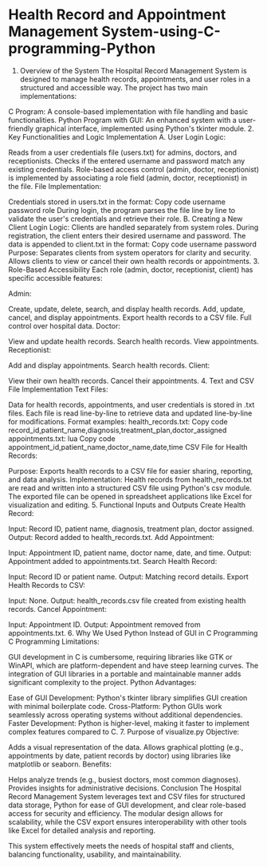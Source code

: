 # Health Record and Appointment Management System-using-C-programming-Python
1. Overview of the System
The Hospital Record Management System is designed to manage health records, appointments, and user roles in a structured and accessible way. The project has two main implementations:

C Program: A console-based implementation with file handling and basic functionalities.
Python Program with GUI: An enhanced system with a user-friendly graphical interface, implemented using Python's tkinter module.
2. Key Functionalities and Logic Implementation
A. User Login
Logic:

Reads from a user credentials file (users.txt) for admins, doctors, and receptionists.
Checks if the entered username and password match any existing credentials.
Role-based access control (admin, doctor, receptionist) is implemented by associating a role field (admin, doctor, receptionist) in the file.
File Implementation:

Credentials stored in users.txt in the format:
Copy code
username password role
During login, the program parses the file line by line to validate the user's credentials and retrieve their role.
B. Creating a New Client Login
Logic:
Clients are handled separately from system roles.
During registration, the client enters their desired username and password.
The data is appended to client.txt in the format:
Copy code
username password
Purpose:
Separates clients from system operators for clarity and security.
Allows clients to view or cancel their own health records or appointments.
3. Role-Based Accessibility
Each role (admin, doctor, receptionist, client) has specific accessible features:

Admin:

Create, update, delete, search, and display health records.
Add, update, cancel, and display appointments.
Export health records to a CSV file.
Full control over hospital data.
Doctor:

View and update health records.
Search health records.
View appointments.
Receptionist:

Add and display appointments.
Search health records.
Client:

View their own health records.
Cancel their appointments.
4. Text and CSV File Implementation
Text Files:

Data for health records, appointments, and user credentials is stored in .txt files.
Each file is read line-by-line to retrieve data and updated line-by-line for modifications.
Format examples:
health_records.txt:
Copy code
record_id,patient_name,diagnosis,treatment_plan,doctor_assigned
appointments.txt:
lua
Copy code
appointment_id,patient_name,doctor_name,date,time
CSV File for Health Records:

Purpose:
Exports health records to a CSV file for easier sharing, reporting, and data analysis.
Implementation:
Health records from health_records.txt are read and written into a structured CSV file using Python's csv module.
The exported file can be opened in spreadsheet applications like Excel for visualization and editing.
5. Functional Inputs and Outputs
Create Health Record:

Input: Record ID, patient name, diagnosis, treatment plan, doctor assigned.
Output: Record added to health_records.txt.
Add Appointment:

Input: Appointment ID, patient name, doctor name, date, and time.
Output: Appointment added to appointments.txt.
Search Health Record:

Input: Record ID or patient name.
Output: Matching record details.
Export Health Records to CSV:

Input: None.
Output: health_records.csv file created from existing health records.
Cancel Appointment:

Input: Appointment ID.
Output: Appointment removed from appointments.txt.
6. Why We Used Python Instead of GUI in C Programming
C Programming Limitations:

GUI development in C is cumbersome, requiring libraries like GTK or WinAPI, which are platform-dependent and have steep learning curves.
The integration of GUI libraries in a portable and maintainable manner adds significant complexity to the project.
Python Advantages:

Ease of GUI Development: Python's tkinter library simplifies GUI creation with minimal boilerplate code.
Cross-Platform: Python GUIs work seamlessly across operating systems without additional dependencies.
Faster Development: Python is higher-level, making it faster to implement complex features compared to C.
7. Purpose of visualize.py
Objective:

Adds a visual representation of the data.
Allows graphical plotting (e.g., appointments by date, patient records by doctor) using libraries like matplotlib or seaborn.
Benefits:

Helps analyze trends (e.g., busiest doctors, most common diagnoses).
Provides insights for administrative decisions.
Conclusion
The Hospital Record Management System leverages text and CSV files for structured data storage, Python for ease of GUI development, and clear role-based access for security and efficiency. The modular design allows for scalability, while the CSV export ensures interoperability with other tools like Excel for detailed analysis and reporting.

This system effectively meets the needs of hospital staff and clients, balancing functionality, usability, and maintainability.
